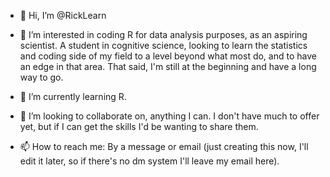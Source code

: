 - 👋 Hi, I’m @RickLearn


- 👀 I’m interested in coding R for data analysis purposes, as an aspiring scientist. A student in cognitive science, looking to learn the statistics and 
     coding side of my field to a level beyond what most do, and to have an edge in that area. That said, I'm still at the beginning and have a long way to go. 


- 🌱 I’m currently learning R.


- 💞️ I’m looking to collaborate on, anything I can. I don't have much to offer yet, but if I can get the skills I'd be wanting to share them.


- 📫 How to reach me: 
        By a message or email (just creating this now, I'll edit it later, so if there's no dm system I'll leave my email here). 

